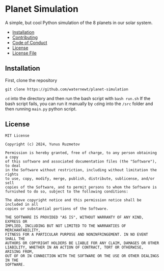 # Planet Simulation
A simple, but cool Python simulation of the 8 planets in our solar system.

- [Installation](#installation)
- [Contributing](.github/CONTRIBUTING.md)
- [Code of Conduct](.github/CODE_OF_CONDUCT.md)
- [License](#license)
- [License File](./LICENSE)

## Installation
First, clone the repository

```git clone https://github.com/waternewt/planet-simulation```

`cd` into the directory and then run the bash script with `bash run.sh`
If the bash script fails, you can run it manually by `cd`ing into the `/src` folder and then running `main.py` python script.

## License
```
MIT License

Copyright (c) 2024, Yunus Ruzmetov

Permission is hereby granted, free of charge, to any person obtaining a copy
of this software and associated documentation files (the "Software"), to deal
in the Software without restriction, including without limitation the rights
to use, copy, modify, merge, publish, distribute, sublicense, and/or sell
copies of the Software, and to permit persons to whom the Software is
furnished to do so, subject to the following conditions:

The above copyright notice and this permission notice shall be included in all
copies or substantial portions of the Software.

THE SOFTWARE IS PROVIDED "AS IS", WITHOUT WARRANTY OF ANY KIND, EXPRESS OR
IMPLIED, INCLUDING BUT NOT LIMITED TO THE WARRANTIES OF MERCHANTABILITY,
FITNESS FOR A PARTICULAR PURPOSE AND NONINFRINGEMENT. IN NO EVENT SHALL THE
AUTHORS OR COPYRIGHT HOLDERS BE LIABLE FOR ANY CLAIM, DAMAGES OR OTHER
LIABILITY, WHETHER IN AN ACTION OF CONTRACT, TORT OR OTHERWISE, ARISING FROM,
OUT OF OR IN CONNECTION WITH THE SOFTWARE OR THE USE OR OTHER DEALINGS IN THE
SOFTWARE.
```